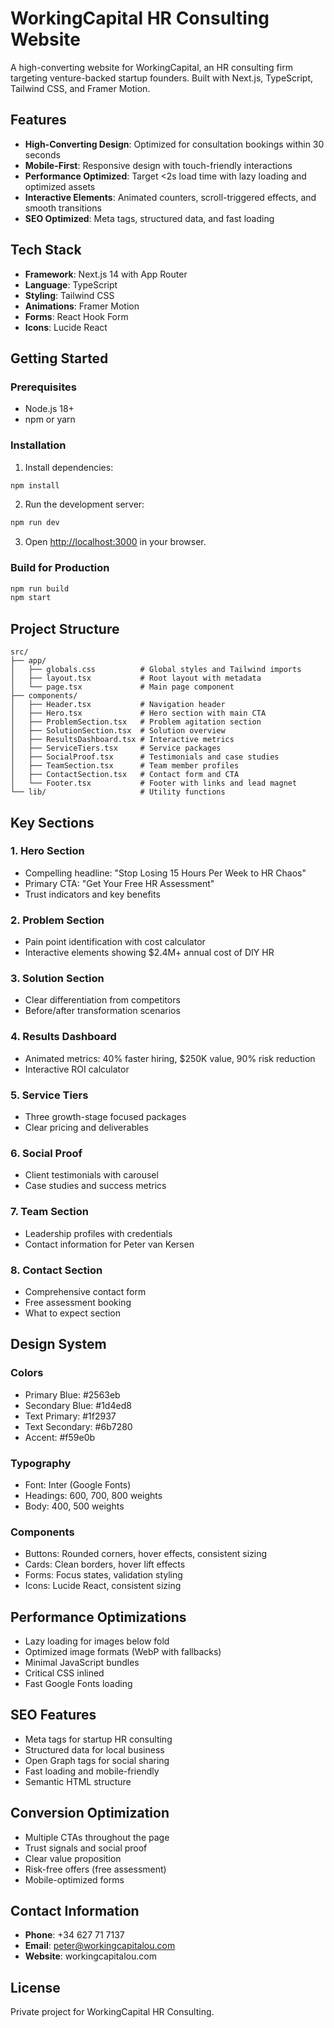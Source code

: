 # WorkingCapital HR Consulting Website

A high-converting website for WorkingCapital, an HR consulting firm targeting venture-backed startup founders. Built with Next.js, TypeScript, Tailwind CSS, and Framer Motion.

## Features

- **High-Converting Design**: Optimized for consultation bookings within 30 seconds
- **Mobile-First**: Responsive design with touch-friendly interactions
- **Performance Optimized**: Target <2s load time with lazy loading and optimized assets
- **Interactive Elements**: Animated counters, scroll-triggered effects, and smooth transitions
- **SEO Optimized**: Meta tags, structured data, and fast loading

## Tech Stack

- **Framework**: Next.js 14 with App Router
- **Language**: TypeScript
- **Styling**: Tailwind CSS
- **Animations**: Framer Motion
- **Forms**: React Hook Form
- **Icons**: Lucide React

## Getting Started

### Prerequisites

- Node.js 18+ 
- npm or yarn

### Installation

1. Install dependencies:
```bash
npm install
```

2. Run the development server:
```bash
npm run dev
```

3. Open [http://localhost:3000](http://localhost:3000) in your browser.

### Build for Production

```bash
npm run build
npm start
```

## Project Structure

```
src/
├── app/
│   ├── globals.css          # Global styles and Tailwind imports
│   ├── layout.tsx           # Root layout with metadata
│   └── page.tsx             # Main page component
├── components/
│   ├── Header.tsx           # Navigation header
│   ├── Hero.tsx             # Hero section with main CTA
│   ├── ProblemSection.tsx   # Problem agitation section
│   ├── SolutionSection.tsx  # Solution overview
│   ├── ResultsDashboard.tsx # Interactive metrics
│   ├── ServiceTiers.tsx     # Service packages
│   ├── SocialProof.tsx      # Testimonials and case studies
│   ├── TeamSection.tsx      # Team member profiles
│   ├── ContactSection.tsx   # Contact form and CTA
│   └── Footer.tsx           # Footer with links and lead magnet
└── lib/                     # Utility functions
```

## Key Sections

### 1. Hero Section
- Compelling headline: "Stop Losing 15 Hours Per Week to HR Chaos"
- Primary CTA: "Get Your Free HR Assessment"
- Trust indicators and key benefits

### 2. Problem Section
- Pain point identification with cost calculator
- Interactive elements showing $2.4M+ annual cost of DIY HR

### 3. Solution Section
- Clear differentiation from competitors
- Before/after transformation scenarios

### 4. Results Dashboard
- Animated metrics: 40% faster hiring, $250K value, 90% risk reduction
- Interactive ROI calculator

### 5. Service Tiers
- Three growth-stage focused packages
- Clear pricing and deliverables

### 6. Social Proof
- Client testimonials with carousel
- Case studies and success metrics

### 7. Team Section
- Leadership profiles with credentials
- Contact information for Peter van Kersen

### 8. Contact Section
- Comprehensive contact form
- Free assessment booking
- What to expect section

## Design System

### Colors
- Primary Blue: #2563eb
- Secondary Blue: #1d4ed8
- Text Primary: #1f2937
- Text Secondary: #6b7280
- Accent: #f59e0b

### Typography
- Font: Inter (Google Fonts)
- Headings: 600, 700, 800 weights
- Body: 400, 500 weights

### Components
- Buttons: Rounded corners, hover effects, consistent sizing
- Cards: Clean borders, hover lift effects
- Forms: Focus states, validation styling
- Icons: Lucide React, consistent sizing

## Performance Optimizations

- Lazy loading for images below fold
- Optimized image formats (WebP with fallbacks)
- Minimal JavaScript bundles
- Critical CSS inlined
- Fast Google Fonts loading

## SEO Features

- Meta tags for startup HR consulting
- Structured data for local business
- Open Graph tags for social sharing
- Fast loading and mobile-friendly
- Semantic HTML structure

## Conversion Optimization

- Multiple CTAs throughout the page
- Trust signals and social proof
- Clear value proposition
- Risk-free offers (free assessment)
- Mobile-optimized forms

## Contact Information

- **Phone**: +34 627 71 7137
- **Email**: peter@workingcapitalou.com
- **Website**: workingcapitalou.com

## License

Private project for WorkingCapital HR Consulting.
